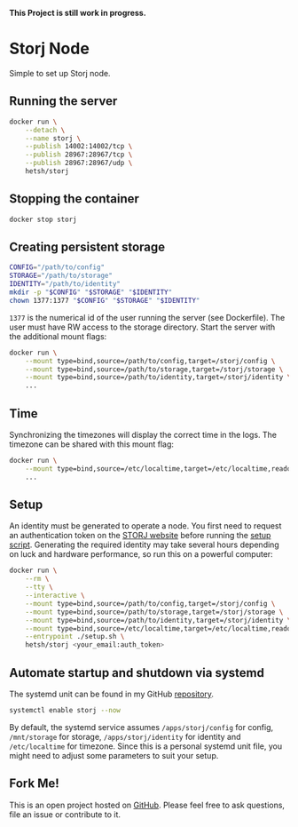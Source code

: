 **This Project is still work in progress.**

# Storj Node
Simple to set up Storj node.

## Running the server
```bash
docker run \
    --detach \
    --name storj \
    --publish 14002:14002/tcp \
    --publish 28967:28967/tcp \
    --publish 28967:28967/udp \
    hetsh/storj
```

## Stopping the container
```bash
docker stop storj
```

## Creating persistent storage
```bash
CONFIG="/path/to/config"
STORAGE="/path/to/storage"
IDENTITY="/path/to/identity"
mkdir -p "$CONFIG" "$STORAGE" "$IDENTITY"
chown 1377:1377 "$CONFIG" "$STORAGE" "$IDENTITY"
```
`1377` is the numerical id of the user running the server (see Dockerfile).
The user must have RW access to the storage directory.
Start the server with the additional mount flags:
```bash
docker run \
    --mount type=bind,source=/path/to/config,target=/storj/config \
    --mount type=bind,source=/path/to/storage,target=/storj/storage \
    --mount type=bind,source=/path/to/identity,target=/storj/identity \
    ...
```

## Time
Synchronizing the timezones will display the correct time in the logs.
The timezone can be shared with this mount flag:
```bash
docker run \
    --mount type=bind,source=/etc/localtime,target=/etc/localtime,readonly \
    ...
```

## Setup
An identity must be generated to operate a node.
You first need to request an authentication token on the [STORJ website](https://www.storj.io/host-a-node) before running the [setup script](https://github.com/Hetsh/docker-storj/blob/master/setup.sh).
Generating the required identity may take several hours depending on luck and hardware performance, so run this on a powerful computer:
```bash
docker run \
    --rm \
    --tty \
    --interactive \
    --mount type=bind,source=/path/to/config,target=/storj/config \
    --mount type=bind,source=/path/to/storage,target=/storj/storage \
    --mount type=bind,source=/path/to/identity,target=/storj/identity \
    --mount type=bind,source=/etc/localtime,target=/etc/localtime,readonly \
    --entrypoint ./setup.sh \
    hetsh/storj <your_email:auth_token>
```

## Automate startup and shutdown via systemd
The systemd unit can be found in my GitHub [repository](https://github.com/Hetsh/docker-storj).
```bash
systemctl enable storj --now
```
By default, the systemd service assumes `/apps/storj/config` for config, `/mnt/storage` for storage, `/apps/storj/identity` for identity and `/etc/localtime` for timezone.
Since this is a personal systemd unit file, you might need to adjust some parameters to suit your setup.

## Fork Me!
This is an open project hosted on [GitHub](https://github.com/Hetsh/docker-storj).
Please feel free to ask questions, file an issue or contribute to it.
